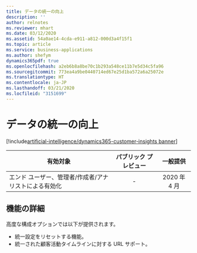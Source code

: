 ```yaml
---
title: データの統一の向上
description: ''
author: relnotes
ms.reviewer: mhart
ms.date: 03/12/2020
ms.assetid: 54a0ae14-4cda-e911-a812-000d3a4f15f1
ms.topic: article
ms.service: business-applications
ms.author: shefym
dynamics365pdf: true
ms.openlocfilehash: a2eb6b8a8be70c1b293a548ce11b7e5d34c5fa96
ms.sourcegitcommit: 773ea4a9be0440714ed67e25d1ba572a6a25072e
ms.translationtype: HT
ms.contentlocale: ja-JP
ms.lasthandoff: 03/21/2020
ms.locfileid: "3151699"
---
```

# <a name="data-unification-improvements"></a>データの統一の向上
[!include[artificial-intelligence/dynamics365-customer-insights banner](../includes/artificial-intelligence/dynamics365-customer-insights.md)]

| 有効対象    |  パブリック プレビュー | 一般提供 | 
| ---------- | :----------: |:----------: |
|エンド ユーザー、管理者/作成者/アナリストによる有効化|-| 2020 年 4 月|






## <a name="feature-details"></a>機能の詳細
<!--feature detail start -->
高度な構成オプションでは以下が提供されます。

- 統一設定をリセットする機能。
- 統一された顧客活動タイムラインに対する URL サポート。

<!--feature detail end -->










